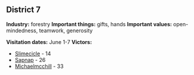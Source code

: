 ## District 7

**Industry:** forestry
**Important things:** gifts, hands
**Important values:** open-mindedness, teamwork, generosity

**Visitation dates:** June 1-7
**Victors:**
- [Slimecicle](../../Characters/floor1/Slimecicle.md) - 14
- [Sapnap](../../Characters/floor2/Sapnap.md) - 26
- [Michaelmcchill](../../Characters/floor3/Michaelmcchill.md) - 33